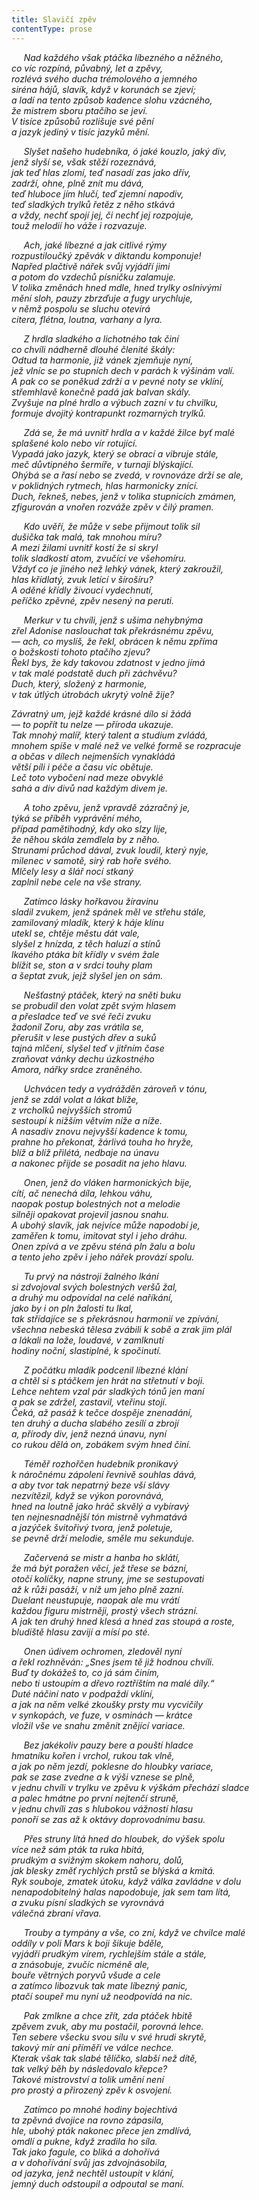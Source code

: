 ```yaml
---
title: Slavičí zpěv
contentType: prose
---
```


     _Nad každého však ptáčka líbezného a něžného,  
co víc rozpíná, půvabný, let a zpěvy,  
rozlévá svého ducha trémolového a jemného  
siréna hájů, slavík, když v korunách se zjeví;  
a ladí na tento způsob kadence slohu vzácného,  
že mistrem sboru ptačího se jeví.  
V tisíce způsobů rozlišuje své pění  
a jazyk jediný v tisíc jazyků mění._

     _Slyšet našeho hudebníka, ó jaké kouzlo, jaký div,  
jenž slyší se, však stěží rozeznává,  
jak teď hlas zlomí, teď nasadí zas jako dřív,  
zadrží, ohne, plně znít mu dává,  
teď hluboce jím hlučí, teď zjemní napodiv,  
teď sladkých trylků řetěz z něho stkává  
a vždy, nechť spojí jej, či nechť jej rozpojuje,  
touž melodií ho váže i rozvazuje._

     _Ach, jaké líbezné a jak citlivé rýmy  
rozpustiloučký zpěvák v diktandu komponuje!  
Napřed plačtivě nářek svůj vyjádří jimi  
a potom do vzdechů písničku zalamuje.  
V tolika změnách hned mdle, hned trylky oslnivými  
mění sloh, pauzy zbrzďuje a fugy urychluje,  
v němž pospolu se sluchu otevírá  
citera, flétna, loutna, varhany a lyra._

     _Z hrdla sladkého a lichotného tak činí  
co chvíli nádherně dlouhé členité škály:  
Odtud ta harmonie, již vánek zjemňuje nyní,  
jež vlníc se po stupních dech v parách k výšinám valí.  
A pak co se poněkud zdrží a v pevné noty se vklíní,  
střemhlavě konečně padá jak balvan skály.  
Zvyšuje na plné hrdlo a výbuch zazní v tu chvilku,  
formuje dvojitý kontrapunkt rozmarných trylků._

     _Zdá se, že má uvnitř hrdla a v každé žilce byť malé  
splašené kolo nebo vír rotující.  
Vypadá jako jazyk, který se obrací a vibruje stále,  
meč důvtipného šermíře, v turnaji blýskající.  
Ohýbá se a řasí nebo se zvedá, v rovnováze drží se ale,  
v poklidných rytmech, hlas harmonicky znící.  
Duch, řekneš, nebes, jenž v tolika stupnicích zmámen,  
zfigurován a vnořen rozváže zpěv v čilý pramen._

     _Kdo uvěří, že může v sebe přijmout tolik sil  
dušička tak malá, tak mnohou míru?  
A mezi žilami uvnitř kostí že si skryl  
tolik sladkostí atom, zvučící ve všehomíru.  
Vždyť co je jiného než lehký vánek, který zakroužil,  
hlas křídlatý, zvuk letící v šírošíru?  
A oděné křídly živoucí vydechnutí,  
peříčko zpěvné, zpěv nesený na peruti._

     _Merkur v tu chvíli, jenž s ušima nehybnýma  
zřel Adonise naslouchat tak překrásnému zpěvu,  
— ach, co myslíš, že řekl, obrácen k němu zpříma  
o božskosti tohoto ptačího zjevu?  
Řekl bys, že kdy takovou zdatnost v jedno jímá  
v tak malé podstatě duch při záchvěvu?  
Duch, který, složený z harmonie,  
v tak útlých útrobách ukrytý volně žije?_

_Závratný um, jejž každé krásné dílo si žádá  
— to popřít tu nelze — příroda ukazuje.  
Tak mnohý malíř, který talent a studium zvládá,  
mnohem spíše v malé než ve velké formě se rozpracuje  
a občas v dílech nejmenších vynakládá  
větší píli i péče a času víc obětuje.  
Leč toto vybočení nad meze obvyklé  
sahá a div divů nad každým divem je._

     _A toho zpěvu, jenž vpravdě zázračný je,  
týká se příběh vyprávění mého,  
případ pamětihodný, kdy oko slzy lije,  
že něhou skála zemdlela by z něho.  
Strunami průchod dával, zvuk loudil, který nyje,  
milenec v samotě, sirý rab hoře svého.  
Mlčely lesy a šlář nocí stkaný  
zaplnil nebe cele na vše strany._

     _Zatímco lásky hořkavou žíravinu  
sladil zvukem, jenž spánek měl ve střehu stále,  
zamilovaný mladík, který k háje klínu  
utekl se, chtěje městu dát vale,  
slyšel z hnízda, z těch haluzí a stínů  
lkavého ptáka bít křídly v svém žale  
blížit se, ston a v srdci touhy plam  
a šeptat zvuk, jejž slyšel jen on sám._

     _Nešťastný ptáček, který na sněti buku  
se probudil den volat zpět svým hlasem  
a přesladce teď ve své řeči zvuku  
žadonil Zoru, aby zas vrátila se,  
přerušit v lese pustých dřev a suků  
tajná mlčení, slyšel teď v jitřním čase  
zraňovat vánky dechu úzkostného  
Amora, nářky srdce zraněného._

     _Uchvácen tedy a vydrážděn zároveň v tónu,  
jenž se zdál volat a lákat blíže,  
z vrcholků nejvyšších stromů  
sestoupí k nižším větvím níže a níže.  
A nasadiv znovu nejvyšší kadence k tomu,  
prahne ho překonat, žárlivá touha ho hryže,  
blíž a blíž přilétá, nedbaje na únavu  
a nakonec přijde se posadit na jeho hlavu._

     _Onen, jenž do vláken harmonických bije,  
cítí, ač nenechá díla, lehkou váhu,  
naopak postup bolestných not a melodie  
silněji opakovat projevil jasnou snahu.  
A ubohý slavík, jak nejvíce může napodobí je,  
zaměřen k tomu, imitovat styl i jeho dráhu.  
Onen zpívá a ve zpěvu sténá pln žalu a bolu  
a tento jeho zpěv i jeho nářek provází spolu._

     _Tu prvý na nástroji žalného lkání  
si zdvojoval svých bolestných veršů žal,  
a druhý mu odpovídal na celé naříkání,  
jako by i on pln žalosti tu lkal,  
tak střídajíce se s překrásnou harmonií ve zpívání,  
všechna nebeská tělesa zvábili k sobě a zrak jim plál  
a lákali na lože, loudavé, v zamlknutí  
hodiny noční, slastiplné, k spočinutí._

     _Z počátku mladík podcenil líbezné klání  
a chtěl si s ptáčkem jen hrát na střetnutí v boji.  
Lehce nehtem vzal pár sladkých tónů jen maní  
a pak se zdržel, zastavil, vteřinu stojí.  
Čeká, až pasáž k tečce dospěje znenadání,  
ten druhý a ducha slabého zesílí a zbrojí  
a, přírody div, jenž nezná únavu, nyní  
co rukou dělá on, zobákem svým hned činí._

     _Téměř rozhořčen hudebník pronikavý  
k náročnému zápolení řevnivě souhlas dává,  
a aby tvor tak nepatrný beze vší slávy  
nezvítězil, když se výkon porovnává,  
hned na loutně jako hráč skvělý a vybíravý  
ten nejnesnadnější tón mistrně vyhmatává  
a jazýček švitořivý tvora, jenž poletuje,  
se pevně drží melodie, směle mu sekunduje._

     _Začervená se mistr a hanba ho sklátí,  
že má být poražen věcí, jež třese se bázní,  
otočí kolíčky, napne struny, jme se sestupovati  
až k růži pasáží, v níž um jeho plně zazní.  
Duelant neustupuje, naopak ale mu vrátí  
každou figuru mistrněji, prostý všech strázní.  
A jak ten druhý hned klesá a hned zas stoupá a roste,  
bludiště hlasu zavijí a mísí po sté._

     _Onen údivem ochromen, zledověl nyní  
a řekl rozhněván: „Snes jsem tě již hodnou chvíli.  
Buď ty dokážeš to, co já sám činím,  
nebo ti ustoupím a dřevo roztříštím na malé díly.“  
Duté náčiní nato v podpaždí vklíní,  
a jak na něm velké zkoušky prsty mu vycvičily  
v synkopách, ve fuze, v osminách — krátce  
vložil vše ve snahu změnit znějící variace._

     _Bez jakékoliv pauzy bere a pouští hladce  
hmatníku kořen i vrchol, rukou tak vlně,  
a jak po něm jezdí, poklesne do hloubky variace,  
pak se zase zvedne a k výši vznese se plně,  
v jednu chvíli v trylku ve zpěvu k výškám přechází sladce  
a palec hmátne po první nejtenčí struně,  
v jednu chvíli zas s hlubokou vážností hlasu  
ponoří se zas až k oktávy doprovodnímu basu._

     _Přes struny lítá hned do hloubek, do výšek spolu  
více než sám pták ta ruka hbitá,  
prudkým a svižným skokem nahoru, dolů,  
jak blesky změť rychlých prstů se blýská a kmitá.  
Ryk souboje, zmatek útoku, když válka zavládne v dolu  
nenapodobitelný halas napodobuje, jak sem tam lítá,  
a zvuku písní sladkých se vyrovnává  
válečná zbraní vřava._

     _Trouby a tympány a vše, co zní, když ve chvilce malé  
oddíly v poli Mars k boji šikuje bděle,  
vyjádří prudkým vírem, rychlejším stále a stále,  
a znásobuje, zvučíc nicméně ale,  
bouře větrných poryvů všude a cele  
a zatímco libozvuk tak mate líbezný panic,  
ptačí soupeř mu nyní už neodpovídá na nic._

     _Pak zmlkne a chce zřít, zda ptáček hbitě  
zpěvem zvuk, aby mu postačil, porovná lehce.  
Ten sebere všecku svou sílu v své hrudi skrytě,  
takový mír ani příměří ve válce nechce.  
Kterak však tak slabé tělíčko, slabší než dítě,  
tak velký běh by následovalo křepce?  
Takové mistrovství a tolik umění není  
pro prostý a přirozený zpěv k osvojení._

     _Zatímco po mnohé hodiny bojechtivá  
ta zpěvná dvojice na rovno zápasila,  
hle, ubohý pták nakonec přece jen zmdlívá,  
omdlí a pukne, když zradila ho síla.  
Tak jako fagule, co bliká a dohořívá  
a v dohořívání svůj jas zdvojnásobila,  
od jazyka, jenž nechtěl ustoupit v klání,  
jemný duch odstoupil a odpoutal se maní._
